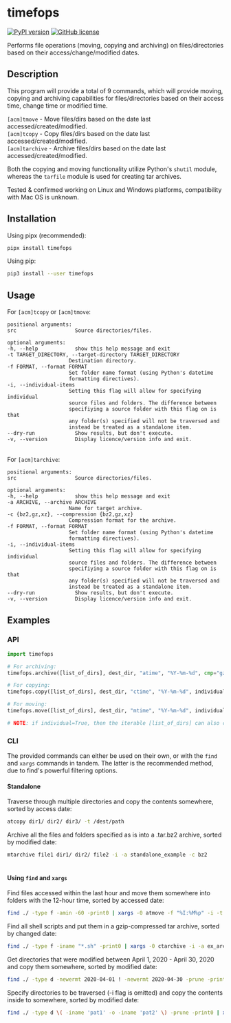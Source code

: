 # timefops
[![PyPI version](https://badge.fury.io/py/timefops.svg)](https://badge.fury.io/py/timefops)
[![GitHub license](https://img.shields.io/github/license/stiftcast/timefops.svg)](https://github.com/stiftcast/timefops/blob/master/LICENSE.txt)

Performs file operations (moving, copying and archiving) on files/directories based on their access/change/modified dates.

## Description
This program will provide a total of 9 commands, which will provide moving, copying and archiving capabilities for files/directories based on their access time, change time or modified time.

`[acm]tmove` - Move files/dirs based on the date last accessed/created/modified.<br />
`[acm]tcopy` - Copy files/dirs based on the date last accessed/created/modified.<br />
`[acm]tarchive` - Archive files/dirs based on the date last accessed/created/modified.<br />

Both the copying and moving functionality utilize Python's `shutil` module, whereas the `tarfile` module is used for creating tar archives.

Tested & confirmed working on Linux and Windows platforms, compatibility with Mac OS is unknown.

## Installation
Using pipx (recommended):
```sh
pipx install timefops
```
Using pip:
```sh
pip3 install --user timefops
```
## Usage
For `[acm]tcopy` or `[acm]tmove`:
```
positional arguments:
src                   Source directories/files.

optional arguments:
-h, --help            show this help message and exit
-t TARGET_DIRECTORY, --target-directory TARGET_DIRECTORY
                    Destination directory.
-f FORMAT, --format FORMAT
                    Set folder name format (using Python's datetime
                    formatting directives).
-i, --individual-items
                    Setting this flag will allow for specifying individual
                    source files and folders. The difference between
                    specifiying a source folder with this flag on is that
                    any folder(s) specified will not be traversed and
                    instead be treated as a standalone item.
--dry-run             Show results, but don't execute.
-v, --version         Display licence/version info and exit.
```
<br /> For `[acm]tarchive`:
```
positional arguments:
src                   Source directories/files.

optional arguments:
-h, --help            show this help message and exit
-a ARCHIVE, --archive ARCHIVE
                    Name for target archive.
-c {bz2,gz,xz}, --compression {bz2,gz,xz}
                    Compression format for the archive.
-f FORMAT, --format FORMAT
                    Set folder name format (using Python's datetime
                    formatting directives).
-i, --individual-items
                    Setting this flag will allow for specifying individual
                    source files and folders. The difference between
                    specifiying a source folder with this flag on is that
                    any folder(s) specified will not be traversed and
                    instead be treated as a standalone item.
--dry-run             Show results, but don't execute.
-v, --version         Display licence/version info and exit.
```
## Examples

### API
```python
import timefops

# For archiving:
timefops.archive([list_of_dirs], dest_dir, "atime", "%Y-%m-%d", cmp="gz", individual=False, dry_run=False)

# For copying:
timefops.copy([list_of_dirs], dest_dir, "ctime", "%Y-%m-%d", individual=False, dry_run=False)

# For moving:
timefops.move([list_of_dirs], dest_dir, "mtime", "%Y-%m-%d", individual=False, dry_run=False)

# NOTE: if individual=True, then the iterable [list_of_dirs] can also contain paths to files.
```
### CLI
The provided commands can either be used on their own, or with the `find` and `xargs` commands in tandem. The latter is the recommended method, due to find's powerful filtering options.<br />

#### Standalone
Traverse through multiple directories and copy the contents somewhere, sorted by access date:
```sh
atcopy dir1/ dir2/ dir3/ -t /dest/path
```
Archive all the files and folders specified as is into a .tar.bz2 archive, sorted by modified date:
```sh
mtarchive file1 dir1/ dir2/ file2 -i -a standalone_example -c bz2
```
#### <br />Using `find` and `xargs` 
Find files accessed within the last hour and move them somewhere into folders with the 12-hour time, sorted by accessed date:
```sh
find ./ -type f -amin -60 -print0 | xargs -0 atmove -f "%I:%M%p" -i -t /dest/path
```
Find all shell scripts and put them in a gzip-compressed tar archive, sorted by changed date:
```sh
find ./ -type f -iname "*.sh" -print0 | xargs -0 ctarchive -i -a ex_archive -c gz
```
Get directories that were modified between April 1, 2020 - April 30, 2020 and copy them somewhere, sorted by modified date:
```sh
find ./ -type d -newermt 2020-04-01 ! -newermt 2020-04-30 -prune -print0 | xargs -0 mtcopy -i -t /dest/path
```
Specify directories to be traversed (-i flag is omitted) and copy the contents inside to somewhere, sorted by modified date:
```sh
find ./ -type d \( -iname 'pat1' -o -iname 'pat2' \) -prune -print0 | xargs -0 mtcopy -t /dest/path
```
